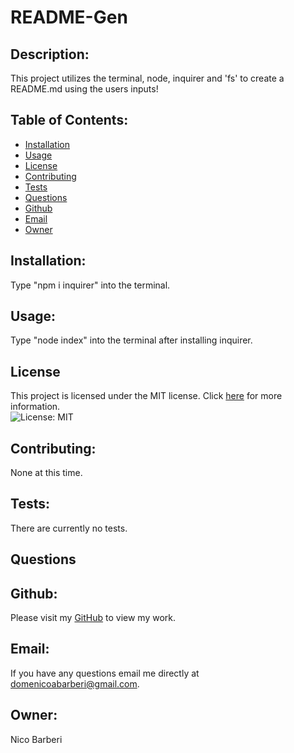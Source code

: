 # README-Gen

## Description:
This project utilizes the terminal, node, inquirer and 'fs' to create a README.md using the users inputs!

## Table of Contents:

* [Installation](#installation)
* [Usage](#usage)
* [License](#license)
* [Contributing](#contributing)
* [Tests](#tests)
* [Questions](#Questions)
* [Github](#Github)
* [Email](#Email)
* [Owner](#Owner)

## Installation:

Type "npm i inquirer" into the terminal.

## Usage:

Type "node index" into the terminal after installing inquirer.


## License

This project is licensed under the MIT license. Click [here](https://opensource.org/licenses/MIT) for more information.<br>
![License: MIT](https://img.shields.io/badge/License-MIT-yellow.svg)

## Contributing:

None at this time.

## Tests:

There are currently no tests.

## Questions
## Github:
Please visit my [GitHub](https://github.com/DomenicoBarb) to view my work.

## Email:
If you have any questions email me directly at domenicoabarberi@gmail.com.

## Owner:
Nico Barberi
